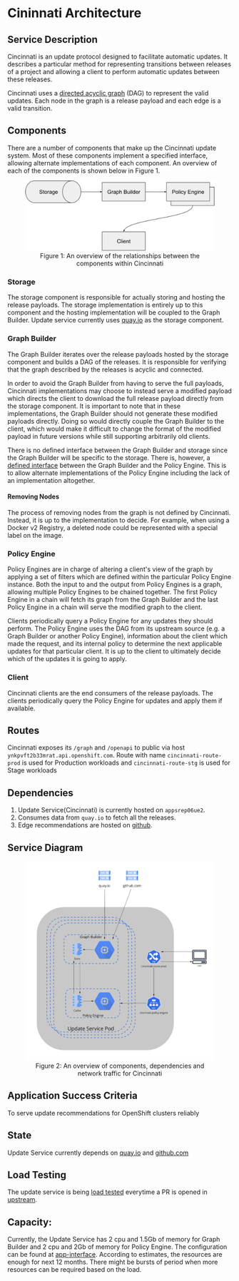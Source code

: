 # Cininnati Architecture

## Service Description
Cincinnati is an update protocol designed to facilitate automatic updates. It describes a particular method for representing 
transitions between releases of a project and allowing a client to perform automatic updates between these releases.

Cincinnati uses a [directed acyclic graph][dag] (DAG) to represent the valid updates. Each node in the graph is a release 
payload and each edge is a valid transition.


## Components
There are a number of components that make up the Cincinnati update system. Most of these components implement a specified
interface, allowing alternate implementations of each component. An overview of each of the components is shown below in Figure 1.

<figure align="center">
  <img src="figures/cincinnati-components.svg" alt="Figure 1: An overview of the relationships between the components within Cincinnati" />
  <figcaption>Figure 1: An overview of the relationships between the components within Cincinnati</figcaption>
</figure>


### Storage
The storage component is responsible for actually storing and hosting the release payloads. The storage implementation is
entirely up to this component and the hosting implementation will be coupled to the Graph Builder. 
Update service currently uses [quay.io] as the storage component.


### Graph Builder
The Graph Builder iterates over the release payloads hosted by the storage component and builds a DAG of the releases.
It is responsible for verifying that the graph described by the releases is acyclic and connected.

In order to avoid the Graph Builder from having to serve the full payloads, Cincinnati implementations may choose to
instead serve a modified payload which directs the client to download the full release payload directly from the storage
component. It is important to note that in these implementations, the Graph Builder should not generate these modified
payloads directly. Doing so would directly couple the Graph Builder to the client, which would make it difficult to
change the format of the modified payload in future versions while still supporting arbitrarily old clients.

There is no defined interface between the Graph Builder and storage since the Graph Builder will be specific to the
storage. There is, however, a [defined interface](#graph-api) between the Graph Builder and the Policy Engine.
This is to allow alternate implementations of the Policy Engine including the lack of an implementation altogether.


#### Removing Nodes
The process of removing nodes from the graph is not defined by Cincinnati. Instead, it is up to the implementation to
decide. For example, when using a Docker v2 Registry, a deleted node could be represented with a special label on the image.


### Policy Engine
Policy Engines are in charge of altering a client's view of the graph by applying a set of filters which are defined
within the particular Policy Engine instance. Both the input to and the output from Policy Engines is a graph, allowing
multiple Policy Engines to be chained together. The first Policy Engine in a chain will fetch its graph from the
Graph Builder and the last Policy Engine in a chain will serve the modified graph to the client.

Clients periodically query a Policy Engine for any updates they should perform. The Policy Engine uses the DAG from its
upstream source (e.g. a Graph Builder or another Policy Engine), information about the client which made the request,
and its internal policy to determine the next applicable updates for that particular client. It is up to the client to
ultimately decide which of the updates it is going to apply.


### Client
Cincinnati clients are the end consumers of the release payloads. The clients periodically query the Policy Engine for
updates and apply them if available.


## Routes
Cincinnati exposes its `/graph` and `/openapi` to public via host `ynkpvft2b33mrat.api.openshift.com`. 
Route with name `cincinnati-route-prod` is used for Production workloads and `cincinnati-route-stg` is used for
Stage workloads

## Dependencies
1. Update Service(Cincinnati) is currently hosted on `appsrep06ue2`.
2. Consumes data from `quay.io` to fetch all the releases. 
3. Edge recommendations are hosted on [github][cincinnati-graph-data].


## Service Diagram
<figure align="center">
  <img src="figures/cincinnati-arch.jpg" alt="Figure 2: An overview of components, dependencies and network traffic for Cincinnati" />
  <figcaption>Figure 2: An overview of components, dependencies and network traffic for Cincinnati</figcaption>
</figure>

## Application Success Criteria
To serve update recommendations for OpenShift clusters reliably

## State 
Update Service currently depends on [quay.io] and [github.com][cincinnati-graph-data]


## Load Testing
The update service is being [load tested][cincinnati-load-testing] everytime a PR is opened in [upstream][cincinnati].


## Capacity: 
Currently, the Update Service has 2 cpu and 1.5Gb of memory for Graph Builder and 2 cpu and 2Gb of memory for Policy Engine.
The configuration can be found at [app-interface][cincinnati-app-interface]. According to estimates, the resources are 
enough for next 12 months. There might be bursts of period when more resources can be required based on the load. 


[dag]: https://en.wikipedia.org/wiki/Directed_acyclic_graph
[cincinnati]: https://github.com/openshift/cincinnati
[cincinnati-app-interface]: https://gitlab.cee.redhat.com/service/app-interface/-/blob/master/data/services/cincinnati/cicd/ci-int/saas.yaml
[cincinnati-load-testing]: https://github.com/openshift/cincinnati/blob/master/dist/openshift/load-testing.yaml
[cincinnati-graph-data]: https://github.com/openshift/cincinnati-graph-data
[quay.io]: https://quay.io/repository/openshift-release-dev/ocp-release
